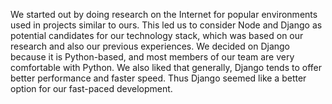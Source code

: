 We started out by doing research on the Internet for popular environments used in projects similar to ours. 
This led us to consider Node and Django as potential candidates for our technology stack, which was based on our
research and also our previous experiences. We decided on Django because it is Python-based, and most members
of our team are very comfortable with Python. We also liked that generally, Django tends to offer better
performance and faster speed. Thus Django seemed like a better option for our fast-paced development.
